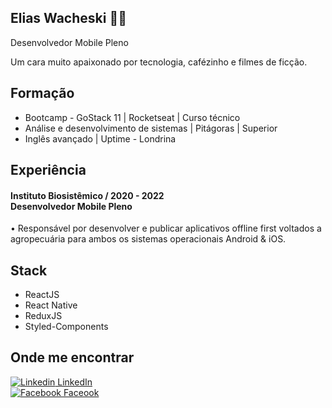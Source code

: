 
## Elias Wacheski 👨‍💻
Desenvolvedor Mobile Pleno

<p>
  Um cara muito apaixonado por tecnologia, cafézinho e filmes de ficção.<br />
</p>

## Formação
<ul>
  <li>Bootcamp - GoStack 11 | Rocketseat | Curso técnico</li>
  <li>Análise e desenvolvimento de sistemas | Pitágoras | Superior</li>
  <li>Inglês avançado | Uptime - Londrina</li>
</ul>

## Experiência
<h4>Instituto Biosistêmico / 2020 - 2022 <br>Desenvolvedor Mobile Pleno</br></h4>
<p>• Responsável por desenvolver e publicar aplicativos offline first voltados a agropecuária para ambos os sistemas operacionais Android & iOS.</p>

## Stack
<ul>
  <li>ReactJS</li>
  <li>React Native</li>
  <li>ReduxJS</li>
  <li>Styled-Components</li>
</ul>

## Onde me encontrar
 [![Linkedin](https://i.stack.imgur.com/gVE0j.png) LinkedIn](https://www.linkedin.com/in/elias-wacheski/)
 <br />
 [![Facebook](https://upload.wikimedia.org/wikipedia/commons/thumb/5/51/Facebook_f_logo_%282019%29.svg/15px-Facebook_f_logo_%282019%29.svg.png) Faceook](https://www.facebook.com/elias.wacheski1)
